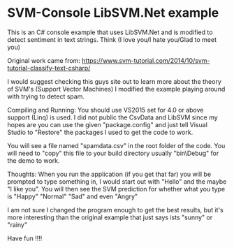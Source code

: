 # SVM-Console LibSVM.Net example

This is an C# console example that uses LibSVM.Net and is modified
to detect sentiment in text strings. Think (I love you/I hate you/Glad to meet you)

Original work came from:
https://www.svm-tutorial.com/2014/10/svm-tutorial-classify-text-csharp/

I would suggest checking this guys site out to learn more about the theory of SVM's (Support Vector Machines)
I modified the example playing around with trying to detect spam. 

Compiling and Running:
You should use VS2015 set for 4.0 or above support (Linq) is used. I did not public the CsvData and LibSVM since
my hopes are you can use the given "package.config" and just tell Visual Studio to "Restore" the packages I 
used to get the code to work.

You will see a file named "spamdata.csv" in the root folder of the code. You will need to "copy" this file
to your build directory usually "bin\Debug" for the demo to work.

Thoughts:
When you run the application (if you get that far) you will be prompted to type something in,
I would start out with "Hello" and the maybe "I like you". You will then see the SVM prediction
for whether what you type is "Happy" "Normal" "Sad" and even "Angry"

I am not sure I changed the program enough to get the best results, but it's more interesting than
the original example that just says ists "sunny" or "rainy"

Have fun !!!!




